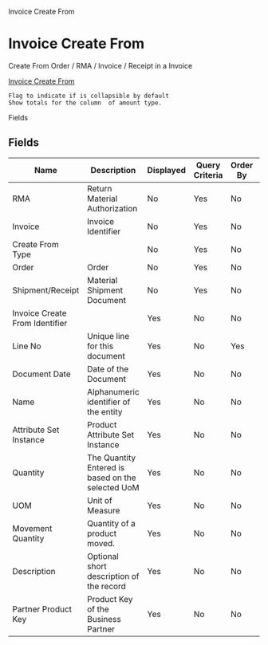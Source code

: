 
Invoice Create From
# Invoice Create From


Create From Order / RMA / Invoice / Receipt in a Invoice

[Invoice Create From](../../functional-guide/process/process-sbp_invoicecreatefrom.md)

```
Flag to indicate if is collapsible by default
Show totals for the column  of amount type.
```
Fields
## Fields




Name                           | Description                                       | Displayed | Query Criteria | Order By | Read Only | Mandatory
------------------------------ | ------------------------------------------------- | --------- | -------------- | -------- | --------- | ---------
RMA                            | Return Material Authorization                     | No        | Yes            | No       | Yes       | Yes      
Invoice                        | Invoice Identifier                                | No        | Yes            | No       | Yes       | Yes      
Create From Type               |                                                   | No        | Yes            | No       | Yes       | Yes      
Order                          | Order                                             | No        | Yes            | No       | Yes       | Yes      
Shipment/Receipt               | Material Shipment Document                        | No        | Yes            | No       | Yes       | Yes      
Invoice Create From Identifier |                                                   | Yes       | No             | No       | Yes       | No       
Line No                        | Unique line for this document                     | Yes       | No             | Yes      | Yes       | No       
Document Date                  | Date of the Document                              | Yes       | No             | No       | Yes       | No       
Name                           | Alphanumeric identifier of the entity             | Yes       | No             | No       | Yes       | No       
Attribute Set Instance         | Product Attribute Set Instance                    | Yes       | No             | No       | Yes       | No       
Quantity                       | The Quantity Entered is based on the selected UoM | Yes       | No             | No       | No        | No       
UOM                            | Unit of Measure                                   | Yes       | No             | No       | Yes       | No       
Movement Quantity              | Quantity of a product moved.                      | Yes       | No             | No       | Yes       | No       
Description                    | Optional short description of the record          | Yes       | No             | No       | Yes       | No       
Partner Product Key            | Product Key of the Business Partner               | Yes       | No             | No       | Yes       | No       
